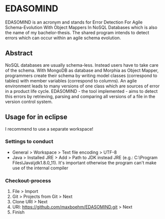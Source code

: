 # EDASOMIND

EDASOMIND is an acronym and stands for Error Detection For Agile Schema-Evolution With Object Mappers In NoSQL Databases which is also the name of my bachelor-thesis. The shared program intends to detect errors which can occur within an agile schema evolution.

## Abstract
NoSQL databases are usually schema-less. Instead users have to take care of the schema. With MongoDB as database and Morphia as Object Mapper, programmers create their schema by writing model classes (correspond to tables) with member variables (correspond to columns). An agile environment leads to many versions of one class which are sources of error in a product life cycle. EDASOMIND - the tool implemented - aims to detect this errors by retrieving, parsing and comparing all versions of a file in the version control system.

## Usage for in eclipse
I recommend to use a separate workspace!

### Settings to conduct
* General > Workspace > Text file encoding > UTF-8
* Java > Installed JRE > Add > Path to JDK instead JRE (e.g.: C:\Program Files\Java\jdk1.8.0_11). It's important otherwise the program can't make use of the internal compiler

### Checkout-process
1) File > Import
2) Git > Projects from Git > Next
3) Clone URI > Next
4) URI: https://github.com/maxboehm/EDASOMIND.git > Next
5) Finish
